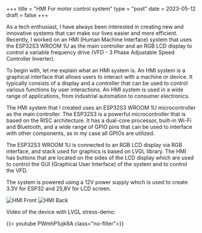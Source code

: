 +++
title = "HMI For motor control system"
type = "post"
date = 2023-05-12
draft = false
+++

As a tech enthusiast, I have always been interested in creating new and innovative systems that can make our lives easier and more efficient. Recently, I worked on an HMI (Human Machine Interface) system that uses the ESP32S3 WROOM 1U as the main controller and an RGB LCD display to control a variable frequency drive (VFD - 3 Phase Adjustable Speed Controller Inverter). 

To begin with, let me explain what an HMI system is. An HMI system is a graphical interface that allows users to interact with a machine or device. It typically consists of a display and a controller that can be used to control various functions by user interactions. An HMI system is used in a wide range of applications, from industrial automation to consumer electronics.

The HMI system that I created uses an ESP32S3 WROOM 1U microcontroller as the main controller. The ESP32S3 is a powerful microcontroller that is based on the RISC architecture. It has a dual-core processor, built-in Wi-Fi and Bluetooth, and a wide range of GPIO pins that can be used to interface with other components, as in my case all GPIOs are utilized.

The ESP32S3 WROOM 1U is connected to an RGB LCD display via RGB interface, and stack used for graphics is based on LVGL library. The HMI has buttons that are located on the sides of the LCD display which are used to control the GUI (Graphical User Interface) of the system and to control the VFD.

The system is powered using a 12V power supply which is used to create 3.3V for ESP32 and 25,8V for LCD screen.


![HMI Front](/post/images/frontHMI.jpg)
![HMI Back](/post/images/backHMI.jpg)

Video of the device with LVGL stress-demo:

{{< youtube PWmhP1ujk8A class="no-filter">}}

